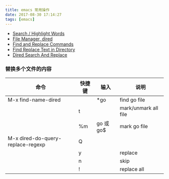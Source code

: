 ```yaml
---
title: emacs 常用操作
date: 2017-08-30 17:14:27
tags: [emacs]
---
```


* [Search / Highlight Words](http://ergoemacs.org/emacs/emacs_search_current_word.html)
* [File Manager, dired](http://ergoemacs.org/emacs/file_management.html)
* [Find and Replace Commands](http://ergoemacs.org/emacs/emacs_find_replace.html)
* [Find Replace Text in Directory](http://ergoemacs.org/emacs/find_replace_inter.html)
* [Dired Search And Replace](https://www.emacswiki.org/emacs/DiredSearchAndReplace)

<!--more-->

### 替换多个文件的内容

|                命令               | 快捷键 |    输入   |         说明         |
|-----------------------------------|--------|-----------|----------------------|
| M-x find-name-dired               |        | *go       | find go file         |
|                                   | t      |           | mark/unmark all file |
|                                   | %m     | go 或 go$ | mark go file         |
| M-x dired-do-query-replace-regexp | Q      |           |                      |
|                                   | y      |           | replace              |
|                                   | n      |           | skip                 |
|                                   | !      |           | replace all          |

